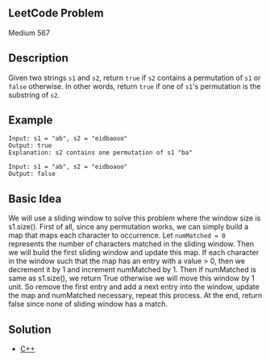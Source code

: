 ## LeetCode Problem
Medium 567

## Description
Given two strings `s1` and `s2`, return `true` if `s2` contains a permutation of `s1` or `false` otherwise.
In other words, return `true` if one of `s1`'s permutation is the substring of `s2`.

## Example
```
Input: s1 = "ab", s2 = "eidbaooo"
Output: true
Explanation: s2 contains one permutation of s1 "ba"

Input: s1 = "ab", s2 = "eidboaoo"
Output: false
```

## Basic Idea
We will use a sliding window to solve this problem where the window size is s1.size(). First of all, since any permutation works, we can simply build a map that maps each character to occurrence. Let `numMatched = 0` represents the number of characters matched in the sliding window. Then we will build the first sliding window and update this map. If each character in the window such that the map has an entry with a value > 0, then we decrement it by 1 and increment numMatched by 1. Then if numMatched is same as s1.size(), we return True otherwise we will move this window by 1 unit. So remove the first entry and add a next entry into the window, update the map and numMatched necessary, repeat this process. At the end, return false since none of sliding window has a match.

## Solution
- [C++](./solution.cpp)
